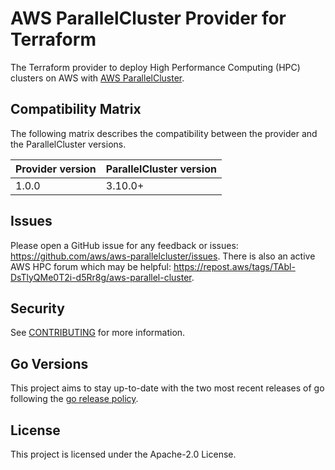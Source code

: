 # AWS ParallelCluster Provider for Terraform
The Terraform provider to deploy High Performance Computing (HPC) clusters on AWS with [AWS ParallelCluster](https://aws.amazon.com/hpc/parallelcluster/).

## Compatibility Matrix
The following matrix describes the compatibility between the provider and the ParallelCluster versions.

| Provider version | ParallelCluster version |
|------------------|-------------------------|
| 1.0.0            | 3.10.0+                 |

## Issues

Please open a GitHub issue for any feedback or issues: https://github.com/aws/aws-parallelcluster/issues.
There is also an active AWS HPC forum which may be helpful: https://repost.aws/tags/TAbl-DsTlyQMe0T2i-d5Rr8g/aws-parallel-cluster.

## Security

See [CONTRIBUTING](CONTRIBUTING.md#security-issue-notifications) for more information.

## Go Versions

This project aims to stay up-to-date with the two most recent releases of go following the [go release policy](https://go.dev/doc/devel/release#policy).

## License

This project is licensed under the Apache-2.0 License.
